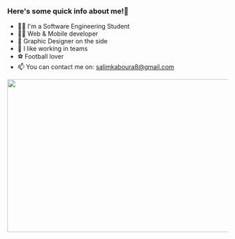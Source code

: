 ### Here's some quick info about me!👋

- 👨‍🎓 I'm a Software Engineering Student
- 👨‍💻 Web & Mobile developer
- 🎨 Graphic Designer on the side
- 👯 I like working in teams
- ⚽️ Football lover
- 📫 You can contact me on: salimkaboura8@gmail.com

<img src="https://i.gifer.com/Yy7O.gif" width="700" height="350" />
